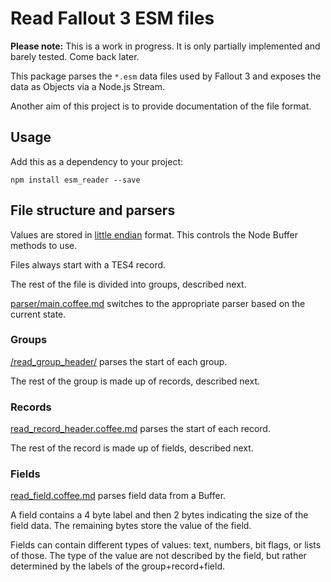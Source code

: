 # Read Fallout 3 ESM files

**Please note:** This is a work in progress.
It is only partially implemented and barely tested.
Come back later.

This package parses the `*.esm` data files used by Fallout 3 and exposes the data as Objects via a Node.js Stream.

Another aim of this project is to provide documentation of the file format.


## Usage

Add this as a dependency to your project:

	npm install esm_reader --save


## File structure and parsers

Values are stored in [little endian](https://en.wikipedia.org/wiki/Endianness) format.
This controls the Node Buffer methods to use.

Files always start with a TES4 record.

The rest of the file is divided into groups, described next.

[parser/main.coffee.md](./parser/main.coffee.md) switches to the appropriate parser based on the current state.


### Groups

[/read_group_header/](./read_group_header/main.coffee.md) parses the start of each group.

The rest of the group is made up of records, described next.


### Records

[read_record_header.coffee.md](./read_record_header.coffee.md) parses the start of each record.

The rest of the record is made up of fields, described next.


### Fields

[read_field.coffee.md](./read_field.coffee.md) parses field data from a Buffer.

A field contains a 4 byte label and then 2 bytes indicating the size of the field data.
The remaining bytes store the value of the field.

Fields can contain different types of values: text, numbers, bit flags, or lists of those.
The type of the value are not described by the field, but rather determined by the labels of the group+record+field.
